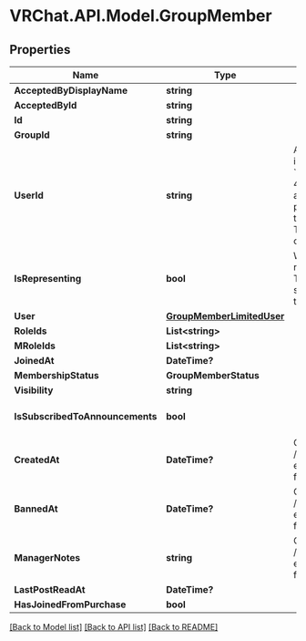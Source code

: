 # VRChat.API.Model.GroupMember

## Properties

Name | Type | Description | Notes
------------ | ------------- | ------------- | -------------
**AcceptedByDisplayName** | **string** |  | [optional] 
**AcceptedById** | **string** |  | [optional] 
**Id** | **string** |  | [optional] 
**GroupId** | **string** |  | [optional] 
**UserId** | **string** | A users unique ID, usually in the form of &#x60;usr_c1644b5b-3ca4-45b4-97c6-a2a0de70d469&#x60;. Legacy players can have old IDs in the form of &#x60;8JoV9XEdpo&#x60;. The ID can never be changed. | [optional] 
**IsRepresenting** | **bool** | Whether the user is representing the group. This makes the group show up above the name tag in-game. | [optional] [default to false]
**User** | [**GroupMemberLimitedUser**](GroupMemberLimitedUser.md) |  | [optional] 
**RoleIds** | **List&lt;string&gt;** |  | [optional] 
**MRoleIds** | **List&lt;string&gt;** |  | [optional] 
**JoinedAt** | **DateTime?** |  | [optional] 
**MembershipStatus** | **GroupMemberStatus** |  | [optional] 
**Visibility** | **string** |  | [optional] 
**IsSubscribedToAnnouncements** | **bool** |  | [optional] [default to false]
**CreatedAt** | **DateTime?** | Only visible via the /groups/:groupId/members endpoint, **not** when fetching a specific user. | [optional] 
**BannedAt** | **DateTime?** | Only visible via the /groups/:groupId/members endpoint, **not** when fetching a specific user. | [optional] 
**ManagerNotes** | **string** | Only visible via the /groups/:groupId/members endpoint, **not** when fetching a specific user. | [optional] 
**LastPostReadAt** | **DateTime?** |  | [optional] 
**HasJoinedFromPurchase** | **bool** |  | [optional] 

[[Back to Model list]](../README.md#documentation-for-models) [[Back to API list]](../README.md#documentation-for-api-endpoints) [[Back to README]](../README.md)

